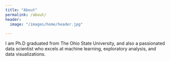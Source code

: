 ```yaml
---
title: "About"
permalink: /about/
header:
  image: "/images/home/header.jpg"
  
---
```

I am Ph.D graduated from The Ohio State University, and also a passionated data scientist who excels at machine learning, exploratory analysis, and data visualizations.


